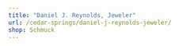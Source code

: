 ```yaml
---
title: "Daniel J. Reynolds, Jeweler"
url: /cedar-springs/daniel-j-reynolds-jeweler/
shop: Schmuck
---
```

